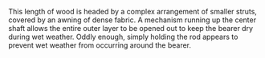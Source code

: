 This length of wood is headed by a complex arrangement of smaller struts, covered by an awning of dense fabric. A mechanism running up the center shaft allows the entire outer layer to be opened out to keep the bearer dry during wet weather. Oddly enough, simply holding the rod appears to prevent wet weather from occurring around the bearer.